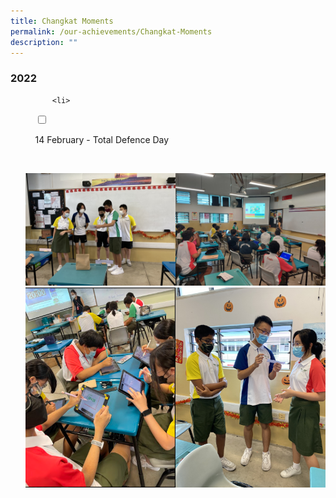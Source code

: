 ```yaml
---
title: Changkat Moments
permalink: /our-achievements/Changkat-Moments
description: ""
---
```

### 2022

<ul class="jekyllcodex_accordion">
	
		  <li>

    <input type="checkbox" id="accordion1">

    <label for="accordion1">14 February - Total Defence Day</label>

    <div>
			<p><img src="/images/Total%20Defence%20Pix%202.jpeg" 
     style="width:50%;float:left"><img src="/images/Total%20Defence%20pix%203.jpeg" 
     style="width:50%"><img src="/images/Total%20Defence%20Pix%201.png" 
     style="width:50%;float:left"><img src="/images/Total%20Defence%20Pix%204.jpeg" 
     style="width:50%"></p>